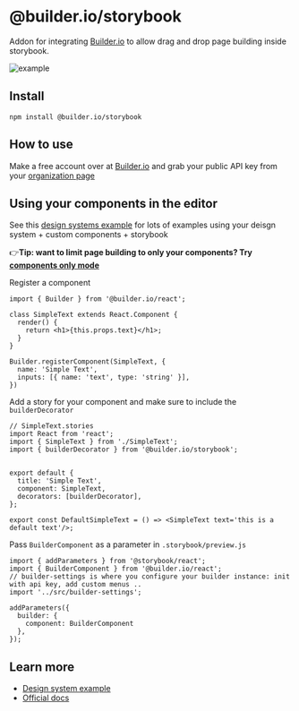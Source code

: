 # @builder.io/storybook

Addon for integrating [Builder.io](https://www.builder.io) to allow drag and drop page building inside storybook. 

<img src="https://user-images.githubusercontent.com/5093430/76154244-ebbe6480-608d-11ea-9dc9-08a59eda220e.gif" alt="example" />


## Install

`npm install @builder.io/storybook`

## How to use

Make a free account over at [Builder.io](https://www.builder.io/) and grab your public API key from your [organization page](https://builder.io/account/organization)

## Using your components in the editor

See this [design systems example](/examples/react-design-system) for lots of examples using your deisgn system + custom components + storybook

👉**Tip: want to limit page building to only your components? Try [components only mode](https://builder.io/c/docs/guides/components-only-mode)**

Register a component

```tsx
import { Builder } from '@builder.io/react';

class SimpleText extends React.Component {
  render() {
    return <h1>{this.props.text}</h1>;
  }
}

Builder.registerComponent(SimpleText, {
  name: 'Simple Text',
  inputs: [{ name: 'text', type: 'string' }],
})

```

Add a story for your component and make sure to include the `builderDecorator`
```tsx
// SimpleText.stories
import React from 'react';
import { SimpleText } from './SimpleText';
import { builderDecorator } from '@builder.io/storybook';


export default {
  title: 'Simple Text',
  component: SimpleText,
  decorators: [builderDecorator],
};

export const DefaultSimpleText = () => <SimpleText text='this is a default text'/>;
```

Pass `BuilderComponent` as a parameter in `.storybook/preview.js`
```tsx
import { addParameters } from '@storybook/react';
import { BuilderComponent } from '@builder.io/react';
// builder-settings is where you configure your builder instance: init with api key, add custom menus ..
import '../src/builder-settings';

addParameters({
  builder: {
    component: BuilderComponent
  },
});

```

## Learn more

- [Design system example](/examples/react-design-system)
- [Official docs](https://www.builder.io/c/docs/getting-started)

